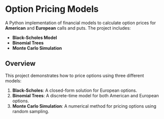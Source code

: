 # Option Pricing Models

A Python implementation of financial models to calculate option prices for **American** and **European** calls and puts. The project includes:
- **Black-Scholes Model**
- **Binomial Trees**
- **Monte Carlo Simulation**

## Overview

This project demonstrates how to price options using three different models:
1. **Black-Scholes**: A closed-form solution for European options.
2. **Binomial Trees**: A discrete-time model for both American and European options.
3. **Monte Carlo Simulation**: A numerical method for pricing options using random sampling.
